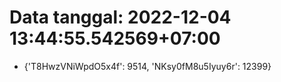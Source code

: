 # Data tanggal: 2022-12-04 13:44:55.542569+07:00

* {'T8HwzVNiWpdO5x4f': 9514, 'NKsy0fM8u5Iyuy6r': 12399}
